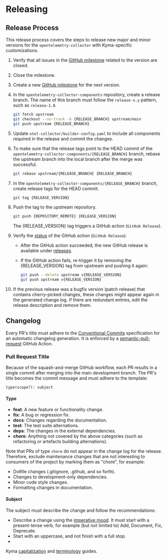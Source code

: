 # Releasing

## Release Process

This release process covers the steps to release new major and minor versions for the `opentelemetry-collector` with
Kyma-specific customizations.

1. Verify that all issues in
   the [GitHub milestone](https://github.com/kyma-project/opentelemetry-collector-components/milestones) related to the
   version are closed.

2. Close the milestone.

3. Create a new [GitHub milestone](https://github.com/kyma-project/opentelemetry-collector-components/milestones) for
   the next version.

4. In the `opentelemetry-collector-components` repository, create a release branch.
   The name of this branch must follow the `release-x.y` pattern, such as `release-1.0`.

   ```bash
   git fetch upstream
   git checkout --no-track -b {RELEASE_BRANCH} upstream/main
   git push upstream {RELEASE_BRANCH}
   ```

6. Update `otel-collector/builder-config.yaml` to include all components required in the release and commit the changes.

7. To make sure that the release tags point to the HEAD commit of
   the `opentelemetry-collector-components/{RELEASE_BRANCH}` branch, rebase the upstream branch into the local branch
   after the merge was successful.

   ```bash
   git rebase upstream/{RELEASE_BRANCH} {RELEASE_BRANCH}
   ```

8. In the `opentelemetry-collector-components/{RELEASE_BRANCH}` branch, create release tags for the HEAD commit.

   ```bash
   git tag {RELEASE_VERSION}
   ```

9. Push the tag to the upstream repository.

   ```bash
   git push {REPOSITORY_REMOTE} {RELEASE_VERSION}
   ```

   The {RELEASE_VERSION} tag triggers a GitHub action (`GitHub Release`).

10. Verify the [status](https://github.com/kyma-project/opentelemetry-collector-components/actions) of the GitHub
    action (`GitHub Release`).
    - After the GitHub action succeeded, the new GitHub release is available
      under [releases](https://github.com/kyma-project/opentelemetry-collector-components/releases).
    - If the GitHub action fails, re-trigger it by removing the {RELEASE_VERSION} tag from upstream and pushing it
      again:

      ```bash
      git push --delete upstream v{RELEASE_VERSION}
      git push upstream v{RELEASE_VERSION}
      ```

11. If the previous release was a bugfix version (patch release) that contains cherry-picked changes, these changes
    might appear again in the generated change log. If there are redundant entries, edit the release description and
    remove them.

## Changelog

Every PR's title must adhere to the [Conventional Commits](https://www.conventionalcommits.org/en/v1.0.0/) specification
for an automatic changelog generation. It is enforced by
a [semantic-pull-request](https://github.com/marketplace/actions/semantic-pull-request) GitHub Action.

### Pull Request Title

Because of the squash-and-merge GitHub workflow, each PR results in a single commit after merging into the main
development branch. The PR's title becomes the commit message and must adhere to the template:

`type(scope?): subject`

#### Type

- **feat**: A new feature or functionality change.
- **fix**: A bug or regression fix.
- **docs**: Changes regarding the documentation.
- **test**: The test suite alternations.
- **deps**: The changes in the external dependencies.
- **chore**: Anything not covered by the above categories (such as refactoring or artefacts building alternations).

Note that PRs of type `chore` do not appear in the change log for the release. Therefore, exclude maintenance changes
that are not interesting to consumers of the project by marking them as "chore", for example:

- Dotfile changes (.gitignore, .github, and so forth).
- Changes to development-only dependencies.
- Minor code style changes.
- Formatting changes in documentation.

#### Subject

The subject must describe the change and follow the recommendations:

- Describe a change using the [imperative mood](https://en.wikipedia.org/wiki/Imperative_mood). It must start with a
  present-tense verb, for example (but not limited to) Add, Document, Fix, Deprecate.
- Start with an uppercase, and not finish with a full stop.
-
Kyma [capitalization](https://github.com/kyma-project/community/blob/main/docs/guidelines/content-guidelines/02-style-and-terminology.md#capitalization)
and [terminology](https://github.com/kyma-project/community/blob/main/docs/guidelines/content-guidelines/02-style-and-terminology.md#terminology)
guides.
